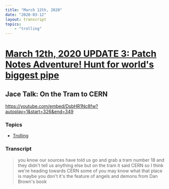 ```yaml
---
title: "March 12th, 2020"
date: "2020-03-12"
layout: transcript
topics: 
    - "trolling"
---
```

# [March 12th, 2020 UPDATE 3: Patch Notes Adventure! Hunt for world's biggest pipe](../2020-03-12.md)
## Jace Talk: On the Tram to CERN
https://youtube.com/embed/DsbHR1Nc8fw?autoplay=1&start=326&end=349
### Topics
* [Trolling](../topics/trolling.md)

### Transcript

> you know our sources have told us go and
> grab a tram number 18 and they didn't
> tell us anything else but on the tram it
> said CERN so I think we're heading
> towards CERN
> some of you may know what that place is
> maybe you don't it's the feature of
> angels and demons from Dan Brown's book
